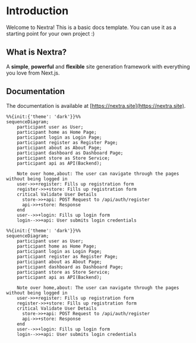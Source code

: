 # Introduction

Welcome to Nextra! This is a basic docs template. You can use it as a starting point for your own project :)

## What is Nextra?

A **simple**, **powerful** and **flexible** site generation framework with everything you love from Next.js.

## Documentation

The documentation is available at [https://nextra.site](https://nextra.site).

```mermaid
%%{init:{'theme': 'dark'}}%%
sequenceDiagram;
    participant user as User;
    participant home as Home Page;
    participant login as Login Page;
    participant register as Register Page;
    participant about as About Page;
    participant dashboard as Dashboard Page;
    participant store as Store Service;
    participant api as API(Backend);

    Note over home,about: The user can navigate through the pages without being logged in
    user->>+register: Fills up registration form
    register->>+store: Fills up registration form
    critical Validate User Details
      store->>+api: POST Request to /api/auth/register
      api->>+store: Response
    end
    user-->>+login: Fills up login form
    login-->>+api: User submits login credentials
```

```mermaid
%%{init:{'theme': 'dark'}}%%
sequenceDiagram;
    participant user as User;
    participant home as Home Page;
    participant login as Login Page;
    participant register as Register Page;
    participant about as About Page;
    participant dashboard as Dashboard Page;
    participant store as Store Service;
    participant api as API(Backend);

    Note over home,about: The user can navigate through the pages without being logged in
    user->>+register: Fills up registration form
    register->>+store: Fills up registration form
    critical Validate User Details
      store->>+api: POST Request to /api/auth/register
      api->>+store: Response
    end
    user-->>+login: Fills up login form
    login-->>+api: User submits login credentials
```
